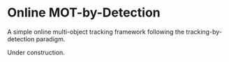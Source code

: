 # Online MOT-by-Detection
A simple online multi-object tracking framework following the tracking-by-detection paradigm.

Under construction.